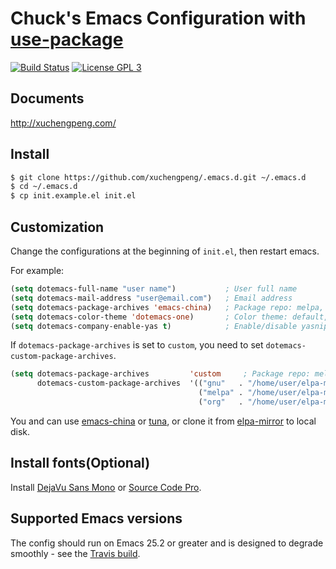 # Chuck's Emacs Configuration with [use-package](https://github.com/jwiegley/use-package)

[![Build Status](https://travis-ci.org/xuchengpeng/.emacs.d.svg?branch=master)](https://travis-ci.org/xuchengpeng/.emacs.d)
[![License GPL 3](https://img.shields.io/badge/license-GPL_3-green.svg)](http://www.gnu.org/licenses/gpl-3.0.txt)

## Documents

http://xuchengpeng.com/

## Install

```sh
$ git clone https://github.com/xuchengpeng/.emacs.d.git ~/.emacs.d
$ cd ~/.emacs.d
$ cp init.example.el init.el
```

## Customization

Change the configurations at the beginning of `init.el`, then restart emacs.

For example:
```el
(setq dotemacs-full-name "user name")           ; User full name
(setq dotemacs-mail-address "user@email.com")   ; Email address
(setq dotemacs-package-archives 'emacs-china)   ; Package repo: melpa, emacs-china, tuna or custom
(setq dotemacs-color-theme 'dotemacs-one)       ; Color theme: default, dark, light or dotemacs-themes
(setq dotemacs-company-enable-yas t)            ; Enable/disable yasnippet for company: t or nil
```

If `dotemacs-package-archives` is set to `custom`, you need to set `dotemacs-custom-package-archives`.
```el
(setq dotemacs-package-archives         'custom     ; Package repo: melpa, emacs-china, tuna or custom
      dotemacs-custom-package-archives  '(("gnu"   . "/home/user/elpa-mirror/gnu/")
                                          ("melpa" . "/home/user/elpa-mirror/melpa/")
                                          ("org"   . "/home/user/elpa-mirror/org/")))
```

You and can use [emacs-china](https://elpa.emacs-china.org/) or [tuna](https://mirror.tuna.tsinghua.edu.cn/help/elpa/), or clone it from [elpa-mirror](https://github.com/xuchengpeng/elpa-mirror) to local disk.

## Install fonts(Optional)

Install [DejaVu Sans Mono](https://dejavu-fonts.github.io/) or [Source Code Pro](https://github.com/adobe-fonts/source-code-pro).

## Supported Emacs versions

The config should run on Emacs 25.2 or greater and is designed to degrade smoothly - see the [Travis build](https://travis-ci.org/xuchengpeng/.emacs.d).
